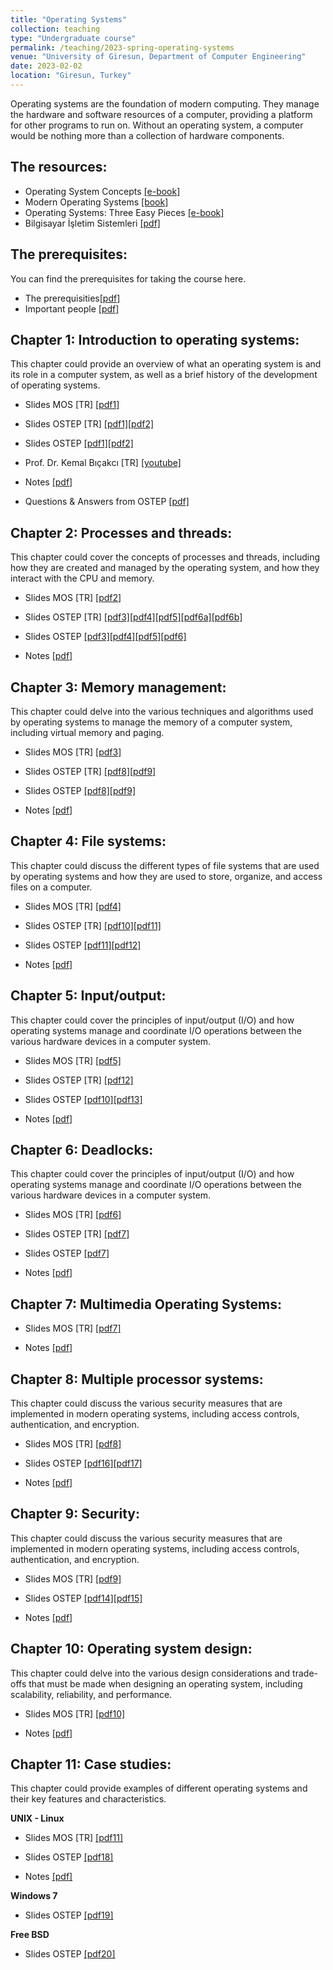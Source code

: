 ```yaml
---
title: "Operating Systems"
collection: teaching
type: "Undergraduate course"
permalink: /teaching/2023-spring-operating-systems
venue: "University of Giresun, Department of Computer Engineering"
date: 2023-02-02
location: "Giresun, Turkey"
---
```


Operating systems are the foundation of modern computing. They manage the hardware and software resources of a computer, providing a platform for other programs to run on. Without an operating system, a computer would be nothing more than a collection of hardware components.

The resources: 
-----

* Operating System Concepts <a href="https://www.os-book.com/OS10/index.html">[e-book]</a>
* Modern Operating Systems <a href="https://www.amazon.com/Modern-Operating-Systems-Andrew-Tanenbaum/dp/013359162X">[book]</a>
* Operating Systems: Three Easy Pieces <a href="https://pages.cs.wisc.edu/~remzi/OSTEP/">[e-book]</a>
* Bilgisayar İşletim Sistemleri <a href="http://sercankulcu.github.io/files/os/book_os_ali_saatci.pdf">[pdf]</a>

The prerequisites: 
-----
You can find the prerequisites for taking the course here.

* The prerequisities<a href="http://sercankulcu.github.io/files/os/0_The_prerequisites.pdf">[pdf]</a>
* Important people <a href="http://sercankulcu.github.io/files/os/0_Important_people.pdf">[pdf]</a>

Chapter 1: Introduction to operating systems: 
-----
This chapter could provide an overview of what an operating system is and its role in a computer system, as well as a brief history of the development of operating systems.

* Slides MOS [TR] <a href="http://sercankulcu.github.io/files/os/slides_mos_tr/Bolum_01_Giris.pdf">[pdf1]</a>
* Slides OSTEP [TR] <a href="http://sercankulcu.github.io/files/os/slides_ostep_tr/ders1.pdf">[pdf1]</a><a href="http://sercankulcu.github.io/files/os/slides_ostep_tr/ders2.pdf">[pdf2]</a>
* Slides OSTEP <a href="http://sercankulcu.github.io/files/os/slides_ostep_eng/ch1.pdf">[pdf1]</a><a href="http://sercankulcu.github.io/files/os/slides_ostep_eng/ch2.pdf">[pdf2]</a>
* Prof. Dr. Kemal Bıçakcı [TR] <a href="https://www.youtube.com/watch?v=sqtkwd09KXs">[youtube]</a>

* Notes <a href="http://sercankulcu.github.io/files/os/1_Introduction.pdf">[pdf]</a>
* Questions & Answers from OSTEP <a href="http://sercankulcu.github.io/files/os/1_QA_from_OSTEP.pdf">[pdf]</a>

Chapter 2: Processes and threads: 
-----
This chapter could cover the concepts of processes and threads, including how they are created and managed by the operating system, and how they interact with the CPU and memory.

* Slides MOS [TR] <a href="http://sercankulcu.github.io/files/os/slides_mos_tr/Bolum_02_Surecler_Is_Parcaciklari.pdf">[pdf2]</a>
* Slides OSTEP [TR] <a href="http://sercankulcu.github.io/files/os/slides_ostep_tr/ders3.pdf">[pdf3]</a><a href="http://sercankulcu.github.io/files/os/slides_ostep_tr/ders4.pdf">[pdf4]</a><a href="http://sercankulcu.github.io/files/os/slides_ostep_tr/ders5.pdf">[pdf5]</a><a href="http://sercankulcu.github.io/files/os/slides_ostep_tr/ders6a.pdf">[pdf6a]</a><a href="http://sercankulcu.github.io/files/os/slides_ostep_tr/ders6b.pdf">[pdf6b]</a>
* Slides OSTEP <a href="http://sercankulcu.github.io/files/os/slides_ostep_eng/ch3.pdf">[pdf3]</a><a href="http://sercankulcu.github.io/files/os/slides_ostep_eng/ch4.pdf">[pdf4]</a><a href="http://sercankulcu.github.io/files/os/slides_ostep_eng/ch5.pdf">[pdf5]</a><a href="http://sercankulcu.github.io/files/os/slides_ostep_eng/ch6.pdf">[pdf6]</a>

* Notes <a href="http://sercankulcu.github.io/files/os/2_Processes.pdf">[pdf]</a>

Chapter 3: Memory management: 
-----
This chapter could delve into the various techniques and algorithms used by operating systems to manage the memory of a computer system, including virtual memory and paging.

* Slides MOS [TR] <a href="http://sercankulcu.github.io/files/os/slides_mos_tr/Bolum_03_Bellek_Yonetimi.pdf">[pdf3]</a>
* Slides OSTEP [TR] <a href="http://sercankulcu.github.io/files/os/slides_ostep_tr/ders8.pdf">[pdf8]</a><a href="http://sercankulcu.github.io/files/os/slides_ostep_tr/ders9.pdf">[pdf9]</a>
* Slides OSTEP <a href="http://sercankulcu.github.io/files/os/slides_ostep_eng/ch8.pdf">[pdf8]</a><a href="http://sercankulcu.github.io/files/os/slides_ostep_eng/ch9.pdf">[pdf9]</a>

* Notes <a href="http://sercankulcu.github.io/files/os/3_Memory.pdf">[pdf]</a>

Chapter 4: File systems: 
-----

This chapter could discuss the different types of file systems that are used by operating systems and how they are used to store, organize, and access files on a computer.

* Slides MOS [TR] <a href="http://sercankulcu.github.io/files/os/slides_mos_tr/Bolum_04_Dosya_Sistemi.pdf">[pdf4]</a>
* Slides OSTEP [TR] <a href="http://sercankulcu.github.io/files/os/slides_ostep_tr/ders10.pdf">[pdf10]</a><a href="http://sercankulcu.github.io/files/os/slides_ostep_tr/ders11.pdf">[pdf11]</a>
* Slides OSTEP <a href="http://sercankulcu.github.io/files/os/slides_ostep_eng/ch11.pdf">[pdf11]</a><a href="http://sercankulcu.github.io/files/os/slides_ostep_eng/ch12.pdf">[pdf12]</a>

* Notes <a href="http://sercankulcu.github.io/files/os/4_File.pdf">[pdf]</a>

Chapter 5: Input/output: 
-----
This chapter could cover the principles of input/output (I/O) and how operating systems manage and coordinate I/O operations between the various hardware devices in a computer system.

* Slides MOS [TR] <a href="http://sercankulcu.github.io/files/os/slides_mos_tr/Bolum_05_Giris_Cikis.pdf">[pdf5]</a>
* Slides OSTEP [TR] <a href="http://sercankulcu.github.io/files/os/slides_ostep_tr/ders12.pdf">[pdf12]</a>
* Slides OSTEP <a href="http://sercankulcu.github.io/files/os/slides_ostep_eng/ch10.pdf">[pdf10]</a><a href="http://sercankulcu.github.io/files/os/slides_ostep_eng/ch13.pdf">[pdf13]</a>

* Notes <a href="http://sercankulcu.github.io/files/os/5_Input.pdf">[pdf]</a>

Chapter 6: Deadlocks: 
-----
This chapter could cover the principles of input/output (I/O) and how operating systems manage and coordinate I/O operations between the various hardware devices in a computer system.

* Slides MOS [TR] <a href="http://sercankulcu.github.io/files/os/slides_mos_tr/Bolum_06_Kilitlenme.pdf">[pdf6]</a>
* Slides OSTEP [TR] <a href="http://sercankulcu.github.io/files/os/slides_ostep_tr/ders7.pdf">[pdf7]</a>
* Slides OSTEP <a href="http://sercankulcu.github.io/files/os/slides_ostep_eng/ch7.pdf">[pdf7]</a>

* Notes <a href="http://sercankulcu.github.io/files/os/6_Deadlocks.pdf">[pdf]</a>

Chapter 7: Multimedia Operating Systems: 
-----

* Slides MOS [TR] <a href="http://sercankulcu.github.io/files/os/slides_mos_tr/Bolum_07_Coklu_Ortam_Isletim_Sistemi.pdf">[pdf7]</a>

* Notes <a href="http://sercankulcu.github.io/files/os/7_Virtualization.pdf">[pdf]</a>

Chapter 8: Multiple processor systems: 
-----
This chapter could discuss the various security measures that are implemented in modern operating systems, including access controls, authentication, and encryption.

* Slides MOS [TR] <a href="http://sercankulcu.github.io/files/os/slides_mos_tr/Bolum_08_Cok_Islemcili_Sistemler.pdf">[pdf8]</a>
* Slides OSTEP <a href="http://sercankulcu.github.io/files/os/slides_ostep_eng/ch16.pdf">[pdf16]</a><a href="http://sercankulcu.github.io/files/os/slides_ostep_eng/ch17.pdf">[pdf17]</a>

* Notes <a href="http://sercankulcu.github.io/files/os/8_Multiple_Processor.pdf">[pdf]</a>

Chapter 9: Security: 
-----
This chapter could discuss the various security measures that are implemented in modern operating systems, including access controls, authentication, and encryption.

* Slides MOS [TR] <a href="http://sercankulcu.github.io/files/os/slides_mos_tr/Bolum_09_Guvenlik.pdf">[pdf9]</a>
* Slides OSTEP <a href="http://sercankulcu.github.io/files/os/slides_ostep_eng/ch14.pdf">[pdf14]</a><a href="http://sercankulcu.github.io/files/os/slides_ostep_eng/ch15.pdf">[pdf15]</a>

* Notes <a href="http://sercankulcu.github.io/files/os/9_Security.pdf">[pdf]</a>

Chapter 10: Operating system design: 
-----
This chapter could delve into the various design considerations and trade-offs that must be made when designing an operating system, including scalability, reliability, and performance.

* Slides MOS [TR] <a href="http://sercankulcu.github.io/files/os/slides_mos_tr/Bolum_10_Isletim_Sistemi_Tasarimi.pdf">[pdf10]</a>

* Notes <a href="http://sercankulcu.github.io/files/os/10_Design.pdf">[pdf]</a>

Chapter 11: Case studies:
-----
This chapter could provide examples of different operating systems and their key features and characteristics.

<b>UNIX - Linux</b>
* Slides MOS [TR] <a href="http://sercankulcu.github.io/files/os/slides_mos_tr/Bolum_11_Linux.pdf">[pdf11]</a>
* Slides OSTEP <a href="http://sercankulcu.github.io/files/os/slides_ostep_eng/ch18.pdf">[pdf18]</a>

* Notes <a href="http://sercankulcu.github.io/files/os/12_Case.pdf">[pdf]</a>

<b>Windows 7</b>

* Slides OSTEP <a href="http://sercankulcu.github.io/files/os/slides_ostep_eng/ch19.pdf">[pdf19]</a>

<b>Free BSD</b>

* Slides OSTEP <a href="http://sercankulcu.github.io/files/os/slides_ostep_eng/appA.pdf">[pdf20]</a>